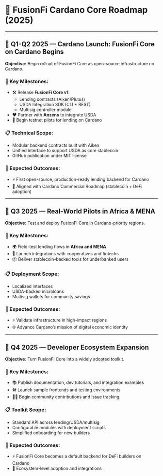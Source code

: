 # 🚀 FusionFi Cardano Core Roadmap (2025)

---

## 📅 Q1-Q2 2025 — Cardano Launch: FusionFi Core on Cardano Begins

**Objective:** Begin rollout of FusionFi Core as open-source infrastructure on Cardano.

### 🔑 Key Milestones:
- 🛠️ Release **FusionFi Core v1**:
  - Lending contracts (Aiken/Plutus)  
  - USDA Integration SDK (CLI + REST)  
  - Multisig controller module  
- ❤️ Partner with **Anzens** to integrate USDA  
- 🧪 Begin testnet pilots for lending on Cardano  

### 📋 Technical Scope:
- Modular backend contracts built with Aiken  
- Unified interface to support USDA as core stablecoin  
- GitHub publication under MIT license  

### 🎯 Expected Outcomes:
- ⚡ First open-source, production-ready lending backend for Cardano  
- 🔗 Aligned with Cardano Commercial Roadmap (stablecoin + DeFi adoption)

---

## 📅 Q3 2025 — Real-World Pilots in Africa & MENA

**Objective:** Test and deploy FusionFi Core in Cardano-priority regions.

### 🔑 Key Milestones:
- 🌍 Field-test lending flows in **Africa and MENA**  
- 🤝 Launch integrations with cooperatives and fintechs  
- 📦 Deliver stablecoin-backed tools for underbanked users  

### 📋 Deployment Scope:
- Localized interfaces  
- USDA-backed microloans  
- Multisig wallets for community savings  

### 🎯 Expected Outcomes:
- ⚡ Validate infrastructure in high-impact regions  
- 🌐 Advance Cardano’s mission of digital economic identity

---

## 📅 Q4 2025 — Developer Ecosystem Expansion

**Objective:** Turn FusionFi Core into a widely adopted toolkit.

### 🔑 Key Milestones:
- 📚 Publish documentation, dev tutorials, and integration examples  
- 🛠️ Launch sample frontends and testing environments  
- 🧑‍💻 Begin community contributions and issue tracking  

### 📋 Toolkit Scope:
- Standard API across lending/USDA/multisig  
- Configurable modules with deployment scripts  
- Simplified onboarding for new builders  

### 🎯 Expected Outcomes:
- ⚡ FusionFi Core becomes a default backend for DeFi builders on Cardano  
- 🚀 Ecosystem-level adoption and integrations
